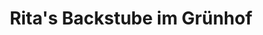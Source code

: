 ---
title: "Rita's Backstube im Grünhof"
url: /lanzenneunforn/ritas-backstube-im-gruenhof/
shop: Hofladen
---
